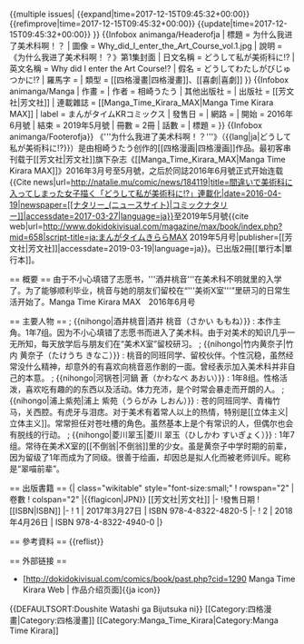 {{multiple issues|
{{expand|time=2017-12-15T09:45:32+00:00}}
{{refimprove|time=2017-12-15T09:45:32+00:00}}
{{update|time=2017-12-15T09:45:32+00:00}}
}}
{{Infobox animanga/Headerofja
| 標題 = 为什么我进了美术科啊！？
| 圖像 = Why_did_I_enter_the_Art_Course_vol.1.jpg
| 說明 = 《为什么我进了美术科啊！？》第1集封面
| 日文名稱 = どうして私が美術科に!?
| 英文名稱 = Why did I enter the Art Course!?
| 假名 = どうしてわたしがびじゅつかに!?
| 羅馬字 = 
| 類型 = [[四格漫畫|四格漫畫]]、[[喜劇|喜劇]]
}}
{{Infobox animanga/Manga
| 作畫 = 
| 作者 = 相崎うたう
| 其他出版社 = 
| 出版社 = [[芳文社|芳文社]]
| 連載雜誌 = [[Manga_Time_Kirara_MAX|Manga Time Kirara MAX]]
| label = まんがタイムKRコミックス
| 發售日 = 
| 網路 = 
| 開始 = 2016年6月號
| 結束 = 2019年5月號
| 冊數 = 2冊
| 話數 = 
| 標題 = 
}}
{{Infobox animanga/Footerofja}}
《'''为什么我进了美术科啊！？'''》（{{lang|ja|どうして私が美術科に!?}}）是由相崎うたう创作的[[四格漫画|四格漫画]]作品。最初客串刊载于[[芳文社|芳文社]]旗下杂志《[[Manga_Time_Kirara_MAX|Manga Time Kirara MAX]]》2016年3月号至5月號，之后於同誌2016年6月號正式开始连载<ref>{{Cite news|url=http://natalie.mu/comic/news/184119|title=間違いで美術科に入ってしまった女子描く「どうして私が美術科に!?」連載化|date=2016-04-19|newspaper=[[ナタリー_(ニュースサイト)|コミックナタリー]]|accessdate=2017-03-27|language=ja}}</ref>至2019年5月號<ref>{{cite web|url=http://www.dokidokivisual.com/magazine/max/book/index.php?mid=658|script-title=ja:まんがタイムきららMAX 2019年5月号|publisher=[[芳文社|芳文社]]|accessdate=2019-03-19|language=ja}}</ref>。已出版2冊[[單行本|單行本]]。

== 概要 ==
由于不小心填错了志愿书，'''酒井桃音'''在美术科不明就里的入学了。为了能够顺利毕业，桃音与她的朋友们留校在“'''美術X室'''”里研习的日常生活开始了。<ref>Manga Time Kirara MAX　2016年6月号</ref>

== 主要人物 ==
; {{nihongo|酒井桃音|酒井 桃音（さかい ももね）}}
: 本作主角。1年7组。因为不小心填错了志愿书而进入了美术科。由于对美术的知识几乎一无所知，每天放学后与朋友们在“美术X室”留校研习。
; {{nihongo|竹内黄奈子|竹内 黄奈子（たけうち きなこ）}}
: 桃音的同班同学、留校伙伴。个性沉稳，虽然经常没什么精神，却意外的有喜欢向桃音恶作剧的一面。曾经表示加入美术科并非自己的本意。
; {{nihongo|河锅苍|河鍋 蒼（かわなべ あおい）}}
: 1年8组。性格活泼，喜欢吃有趣的的东西以及活动。体力充沛，是个时常会暴走而开朗的人。
; {{nihongo|浦上紫苑|浦上 紫苑（うらがみ しおん）}}
: 苍的同班同学、青梅竹马，关西腔。有虎牙与泪痣。对于美术有着常人以上的热情，特别是[[立体主义|立体主义]]。常常担任对苍吐槽的角色。虽然基本上是个有常识的人，但偶尔也会有脱线的行动。
; {{nihongo|菱川翠玉|菱川 翠玉（ひしかわ すいぎょく）}}
: 1年7组。常待在美术X室的[[不倒翁|不倒翁]]里的少女。虽是黄奈子中学时期的前辈，因为留级了1年而成为了同级。很善于绘画，却因总是拟人化而被老师训斥。昵称是“翠喵前辈”。

== 出版書籍 ==
{| class="wikitable" style="font-size:small;"
! rowspan="2" |卷數
! colspan="2" |{{flagicon|JPN}} [[芳文社|芳文社]]
|-
!發售日期
![[ISBN|ISBN]]
|-
! 1
| 2017年3月27日
| ISBN 978-4-8322-4820-5
|-
! 2
| 2018年4月26日
| ISBN 978-4-8322-4940-0
|}

== 參考資料 ==
{{reflist}}

== 外部链接 ==
* [http://dokidokivisual.com/comics/book/past.php?cid=1290 Manga Time Kirara Web | 作品介绍页面]{{ja icon}}


{{DEFAULTSORT:Doushite Watashi ga Bijutsuka ni}}
[[Category:四格漫畫|Category:四格漫畫]]
[[Category:Manga_Time_Kirara|Category:Manga Time Kirara]]